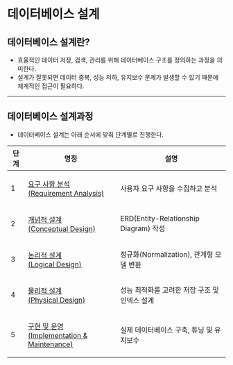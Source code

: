# 데이터베이스 설계

## 데이터베이스 설계란?

* 효율적인 데이터 저장, 검색, 관리를 위해 데이터베이스 구조를 정의하는 과정을 의미한다.
* 설계가 잘못되면 데이터 중복, 성능 저하, 유지보수 문제가 발생할 수 있기 때문에 체계적인 접근이 필요하다.

***

## 데이터베이스 설계과정

* 데이터베이스 설계는 아래 순서에 맞춰 단계별로 진행한다.

| 단계  | 명칭                                                                                                    | 설명                                  |
| --- | ----------------------------------------------------------------------------------------------------- | ----------------------------------- |
| 1   | <p><a href="requirement-analysis/">요구 사항 분석<br>(Requirement Analysis)</a></p>                         | 사용자 요구 사항을 수집하고 분석                  |
| 2   | <p><a href="conceptual-design.md">개념적 설계<br>(Conceptual Design)</a></p>                               | ERD(Entity-Relationship Diagram) 작성 |
| 3   | <p><a href="logical-design/">논리적 설계<br>(Logical Design)</a></p>                                       | 정규화(Normalization), 관계형 모델 변환       |
| 4   | <p><a href="physical-design.md">물리적 설계<br>(Physical Design)</a></p>                                   | 성능 최적화를 고려한 저장 구조 및 인덱스 설계          |
| 5   | <p><a href="implementation-and-maintenance.md">구현 및 운영<br>(Implementation &#x26; Maintenance)</a></p> | 실제 데이터베이스 구축, 튜닝 및 유지보수             |
